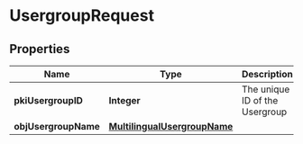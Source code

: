 

# UsergroupRequest

## Properties

Name | Type | Description | Notes
------------ | ------------- | ------------- | -------------
**pkiUsergroupID** | **Integer** | The unique ID of the Usergroup |  [optional]
**objUsergroupName** | [**MultilingualUsergroupName**](MultilingualUsergroupName.md) |  | 




